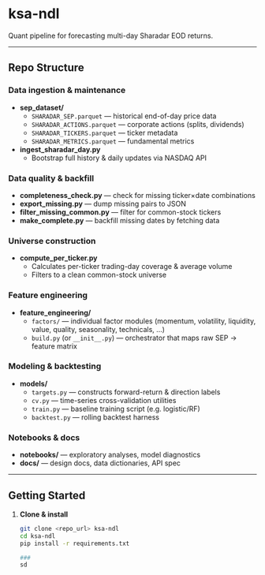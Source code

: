 # ksa-ndl

Quant pipeline for forecasting multi-day Sharadar EOD returns.

---

## Repo Structure

### Data ingestion & maintenance  
- **sep_dataset/**  
  - `SHARADAR_SEP.parquet` — historical end-of-day price data  
  - `SHARADAR_ACTIONS.parquet` — corporate actions (splits, dividends)  
  - `SHARADAR_TICKERS.parquet` — ticker metadata  
  - `SHARADAR_METRICS.parquet` — fundamental metrics  
- **ingest_sharadar_day.py**  
  - Bootstrap full history & daily updates via NASDAQ API  

### Data quality & backfill  
- **completeness_check.py** — check for missing ticker×date combinations  
- **export_missing.py** — dump missing pairs to JSON  
- **filter_missing_common.py** — filter for common-stock tickers  
- **make_complete.py** — backfill missing dates by fetching data  

### Universe construction  
- **compute_per_ticker.py**  
  - Calculates per-ticker trading-day coverage & average volume  
  - Filters to a clean common-stock universe  

### Feature engineering  
- **feature_engineering/**  
  - `factors/` — individual factor modules (momentum, volatility, liquidity, value, quality, seasonality, technicals, …)  
  - `build.py` (or `__init__.py`) — orchestrator that maps raw SEP → feature matrix  

### Modeling & backtesting  
- **models/**  
  - `targets.py` — constructs forward-return & direction labels  
  - `cv.py` — time-series cross-validation utilities  
  - `train.py` — baseline training script (e.g. logistic/RF)  
  - `backtest.py` — rolling backtest harness  

### Notebooks & docs  
- **notebooks/** — exploratory analyses, model diagnostics  
- **docs/** — design docs, data dictionaries, API spec  

---

## Getting Started

1. **Clone & install**  
   ```bash
   git clone <repo_url> ksa-ndl
   cd ksa-ndl
   pip install -r requirements.txt

   ###
   sd
